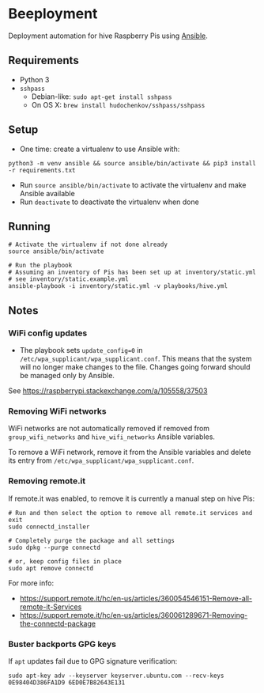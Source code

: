 # Beeployment

Deployment automation for hive Raspberry Pis using [Ansible](https://docs.ansible.com/ansible/latest/index.html).

## Requirements

- Python 3
- `sshpass`
  - Debian-like: `sudo apt-get install sshpass`
  - On OS X: `brew install hudochenkov/sshpass/sshpass`

## Setup

- One time: create a virtualenv to use Ansible with:

```shell
python3 -m venv ansible && source ansible/bin/activate && pip3 install -r requirements.txt
```

- Run `source ansible/bin/activate` to activate the virtualenv and make Ansible available
- Run `deactivate` to deactivate the virtualenv when done

## Running

```shell
# Activate the virtualenv if not done already
source ansible/bin/activate

# Run the playbook
# Assuming an inventory of Pis has been set up at inventory/static.yml
# see inventory/static.example.yml
ansible-playbook -i inventory/static.yml -v playbooks/hive.yml
```

## Notes

### WiFi config updates

- The playbook sets `update_config=0` in `/etc/wpa_supplicant/wpa_supplicant.conf`. This means that the system will no longer make changes to the file. Changes going forward should be managed only by Ansible.

See https://raspberrypi.stackexchange.com/a/105558/37503

### Removing WiFi networks

WiFi networks are not automatically removed if removed from `group_wifi_networks` and `hive_wifi_networks` Ansible variables.

To remove a WiFi network, remove it from the Ansible variables and delete its entry from `/etc/wpa_supplicant/wpa_supplicant.conf`.

### Removing remote.it

If remote.it was enabled, to remove it is currently a manual step on hive Pis:

``` shell
# Run and then select the option to remove all remote.it services and exit
sudo connectd_installer

# Completely purge the package and all settings
sudo dpkg --purge connectd

# or, keep config files in place
sudo apt remove connectd
```

For more info:

- https://support.remote.it/hc/en-us/articles/360054546151-Remove-all-remote-it-Services
- https://support.remote.it/hc/en-us/articles/360061289671-Removing-the-connectd-package

### Buster backports GPG keys

If `apt` updates fail due to GPG signature verification:

```
sudo apt-key adv --keyserver keyserver.ubuntu.com --recv-keys 0E98404D386FA1D9 6ED0E7B82643E131
```

